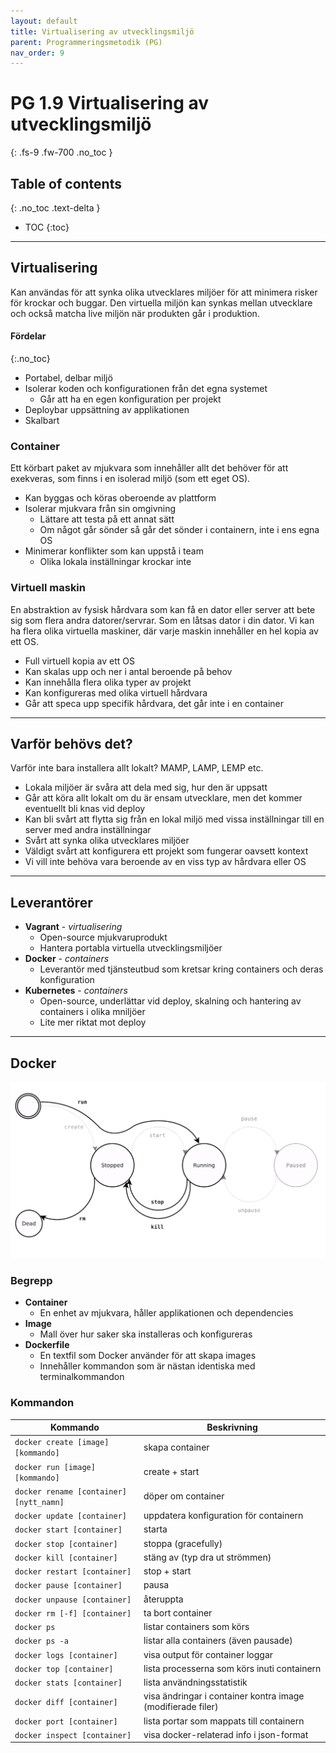 ```yaml
---
layout: default
title: Virtualisering av utvecklingsmiljö
parent: Programmeringsmetodik (PG)
nav_order: 9
---
```


# PG 1.9 Virtualisering av utvecklingsmiljö
{: .fs-9 .fw-700 .no_toc }

## Table of contents
{: .no_toc .text-delta }

- TOC
{:toc}

---

## Virtualisering

Kan användas för att synka olika utvecklares miljöer för att minimera risker för krockar och buggar. Den virtuella miljön kan synkas mellan utvecklare och också matcha live miljön när produkten går i produktion.

#### Fördelar
{:.no_toc}

- Portabel, delbar miljö
- Isolerar koden och konfigurationen från det egna systemet
	- Går att ha en egen konfiguration per projekt
- Deploybar uppsättning av applikationen
- Skalbart

### Container

Ett körbart paket av mjukvara som innehåller allt det behöver för att exekveras, som finns i en isolerad miljö (som ett eget OS).

- Kan byggas och köras oberoende av plattform
- Isolerar mjukvara från sin omgivning
	- Lättare att testa på ett annat sätt
	- Om något går sönder så går det sönder i containern, inte i ens egna OS
- Minimerar konflikter som kan uppstå i team
	- Olika lokala inställningar krockar inte

### Virtuell maskin

En abstraktion av fysisk hårdvara som kan få en dator eller server att bete sig som flera andra datorer/servrar. Som en låtsas dator i din dator. Vi kan ha flera olika virtuella maskiner, där varje maskin innehåller en hel kopia av ett OS.

- Full virtuell kopia av ett OS
- Kan skalas upp och ner i antal beroende på behov
- Kan innehålla flera olika typer av projekt
- Kan konfigureras med olika virtuell hårdvara
- Går att speca upp specifik hårdvara, det går inte i en container

---

## Varför behövs det?

Varför inte bara installera allt lokalt? MAMP, LAMP, LEMP etc.

- Lokala miljöer är svåra att dela med sig, hur den är uppsatt
- Går att köra allt lokalt om du är ensam utvecklare, men det kommer eventuellt bli knas vid deploy
- Kan bli svårt att flytta sig från en lokal miljö med vissa inställningar till en server med andra inställningar
- Svårt att synka olika utvecklares miljöer
- Väldigt svårt att konfigurera ett projekt som fungerar oavsett kontext
- Vi vill inte behöva vara beroende av en viss typ av hårdvara eller OS

---

## Leverantörer

- **Vagrant** - *virtualisering*
	- Open-source mjukvaruprodukt
	- Hantera portabla virtuella utvecklingsmiljöer
- **Docker** - *containers*
	- Leverantör med tjänsteutbud som kretsar kring containers och deras konfiguration
- **Kubernetes** - *containers*
	- Open-source, underlättar vid deploy, skalning och hantering av containers i olika mniljöer
	- Lite mer riktat mot deploy

---

## Docker

![docker](../assets/docker.png)

### Begrepp

- **Container**
	- En enhet av mjukvara, håller applikationen och dependencies
- **Image**
	- Mall över hur saker ska installeras och konfigureras
- **Dockerfile**
	- En textfil som Docker använder för att skapa images
	- Innehåller kommandon som är nästan identiska med terminalkommandon

### Kommandon

|Kommando|Beskrivning|
|-|-|
|`docker create [image] [kommando]`|skapa container|
|`docker run [image] [kommando]`|create + start|
|`docker rename [container] [nytt_namn]`|döper om container|
|`docker update [container]`|uppdatera konfiguration för containern|
|`docker start [container]`|starta|
|`docker stop [container]`|stoppa (gracefully)|
|`docker kill [container]`|stäng av (typ dra ut strömmen)|
|`docker restart [container]`|stop + start|
|`docker pause [container]`|pausa|
|`docker unpause [container]`|återuppta|
|`docker rm [-f] [container]`|ta bort container|
|`docker ps`|listar containers som körs|
|`docker ps -a`|listar alla containers (även pausade)|
|`docker logs [container]`|visa output för container loggar|
|`docker top [container]`|lista processerna som körs inuti containern|
|`docker stats [container]`|lista användningsstatistik|
|`docker diff [container]`|visa ändringar i container kontra image (modifierade filer)|
|`docker port [container]`|lista portar som mappats till containern|
|`docker inspect [container]`|visa docker-relaterad info i json-format|
